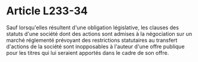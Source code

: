 # Article L233-34

Sauf lorsqu'elles résultent d'une obligation législative, les clauses des statuts d'une société dont des actions sont admises à la négociation sur un marché réglementé prévoyant des restrictions statutaires au transfert d'actions de la société sont inopposables à l'auteur d'une offre publique pour les titres qui lui seraient apportés dans le cadre de son offre.